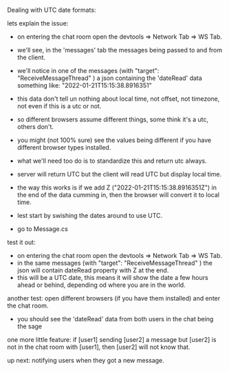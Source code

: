 Dealing with UTC date formats:

lets explain the issue:
 * on entering the chat room open the devtools => Network Tab => WS Tab.
 * we'll see, in the 'messages' tab the messages being passed to and from the client.
 * we'll notice in one of the messages (with "target": "ReceiveMessageThread" ) a json containing the 'dateRead' data something like: "2022-01-21T15:15:38.8916351"
 * this data don't tell un nothing about local time, not offset, not timezone, not even if this is a utc or not.
 * so different browsers assume different things, some think it's a utc, others don't.
 * you might (not 100% sure) see the values being different if you have different browser types installed.
 * what we'll need too do is to standardize this and return utc always.

 * server will return UTC but the client will read UTC but display local time.
 * the way this works is if we add Z ("2022-01-21T15:15:38.8916351Z") in the end of the data cumming in, then the browser will convert it to local time.

 * lest start by swishing the dates around to use UTC.
 * go to Message.cs 

 test it out:
 * on entering the chat room open the devtools => Network Tab => WS Tab.
 * in the same messages (with "target": "ReceiveMessageThread" ) the json will contain dateRead property with Z at the end.
 * this will be a UTC date, this means it will show the date a few hours ahead or behind, depending od where you are in the world.
 
 another test: open different browsers (if you have them installed) and enter the chat room.
 * you should see the 'dateRead' data from both users in the chat being the sage

 one more little feature: if [user1] sending [user2] a message but [user2] is not in the chat room with [user1], then [user2] will not know that.

 up next: notifying users when they got a new message.
 